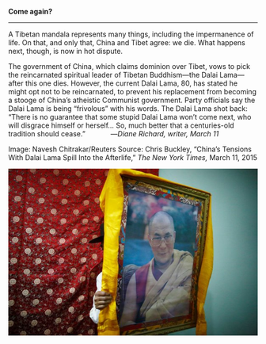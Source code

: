 **Come again?**

****

A Tibetan mandala represents many things, including the impermanence of life. On that, and only that, China and Tibet agree: we die. What happens next, though, is now in hot dispute.

The government of China, which claims dominion over Tibet, vows to pick the reincarnated spiritual leader of Tibetan Buddhism—the Dalai Lama—after this one dies. However, the current Dalai Lama, 80, has stated he might opt not to be reincarnated, to prevent his replacement from becoming a stooge of China’s atheistic Communist government. Party officials say the Dalai Lama is being “frivolous” with his words. The Dalai Lama shot back: “There is no guarantee that some stupid Dalai Lama won’t come next, who will disgrace himself or herself… So, much better that a centuries-old tradition should cease.”             —*Diane Richard, writer, March 11*

Image: Navesh Chitrakar/Reuters
 Source: Chris Buckley, “China’s Tensions With Dalai Lama Spill Into the Afterlife,” *The New York Times,* March 11, 2015

![](../images/15-3-11_92.44_DalaiLamaEDIT-1.jpeg)
